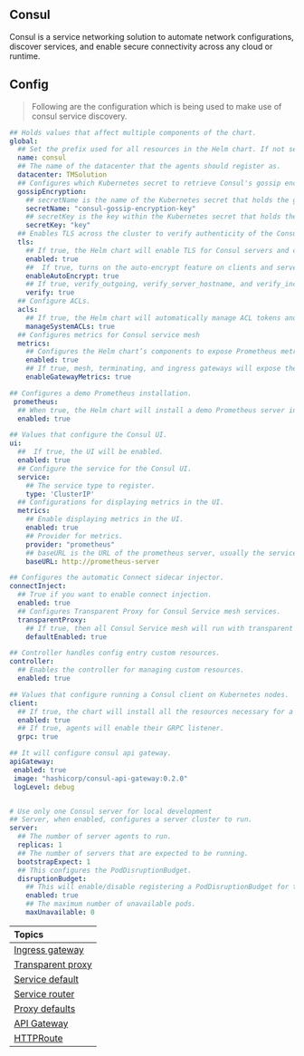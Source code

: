 ## Consul

Consul is a service networking solution to automate network configurations, discover services, and enable secure connectivity across any cloud or runtime.

## Config

> Following are the configuration which is being used to make use of consul service discovery.

```yaml
## Holds values that affect multiple components of the chart.
global:
  ## Set the prefix used for all resources in the Helm chart. If not set, the prefix will be <helm release name>-consul.
  name: consul
  ## The name of the datacenter that the agents should register as.
  datacenter: TMSolution
  ## Configures which Kubernetes secret to retrieve Consul's gossip encryption key from
  gossipEncryption:
    ## secretName is the name of the Kubernetes secret that holds the gossip encryption key.
    secretName: "consul-gossip-encryption-key"
    ## secretKey is the key within the Kubernetes secret that holds the gossip encryption key
    secretKey: "key"
  ## Enables TLS across the cluster to verify authenticity of the Consul servers and clients.
  tls:
    ## If true, the Helm chart will enable TLS for Consul servers and clients and all consul-k8s-control-plane components, as well as generate certificate authority (optional) and server and client certificates.
    enabled: true
    ##  If true, turns on the auto-encrypt feature on clients and servers.
    enableAutoEncrypt: true
    ## If true, verify_outgoing, verify_server_hostname, and verify_incoming_rpc will be set to true for Consul servers and clients
    verify: true
  ## Configure ACLs.
  acls:
    ## If true, the Helm chart will automatically manage ACL tokens and policies for all Consul and consul-k8s-control-plane components.
    manageSystemACLs: true
  ## Configures metrics for Consul service mesh
  metrics:
    ## Configures the Helm chart’s components to expose Prometheus metrics for the Consul service mesh.
    enabled: true
    ## If true, mesh, terminating, and ingress gateways will expose their Envoy metrics on port 20200 at the /metrics path and all gateway pods will have Prometheus scrape annotations.
    enableGatewayMetrics: true

## Configures a demo Prometheus installation.
 prometheus:
  ## When true, the Helm chart will install a demo Prometheus server instance alongside Consul.
  enabled: true

## Values that configure the Consul UI.
ui:
  ##  If true, the UI will be enabled.
  enabled: true
  ## Configure the service for the Consul UI.
  service:
    ## The service type to register.
    type: 'ClusterIP'
  ## Configurations for displaying metrics in the UI.
  metrics:
    ## Enable displaying metrics in the UI.
    enabled: true
    ## Provider for metrics.
    provider: "prometheus"
    ## baseURL is the URL of the prometheus server, usually the service URL.
    baseURL: http://prometheus-server

## Configures the automatic Connect sidecar injector.
connectInject:
  ## True if you want to enable connect injection.
  enabled: true
  ## Configures Transparent Proxy for Consul Service mesh services.
  transparentProxy:
    ## If true, then all Consul Service mesh will run with transparent proxy enabled by default, i.e. we enforce that all traffic within the pod will go through the proxy.
    defaultEnabled: true

## Controller handles config entry custom resources.
controller:
  ## Enables the controller for managing custom resources.
  enabled: true

## Values that configure running a Consul client on Kubernetes nodes.
client:
  ## If true, the chart will install all the resources necessary for a Consul client on every Kubernetes node.
  enabled: true
  ## If true, agents will enable their GRPC listener.
  grpc: true

## It will configure consul api gateway.
apiGateway:
 enabled: true
 image: "hashicorp/consul-api-gateway:0.2.0"
 logLevel: debug


# Use only one Consul server for local development
## Server, when enabled, configures a server cluster to run.
server:
  ## The number of server agents to run.
  replicas: 1
  ## The number of servers that are expected to be running.
  bootstrapExpect: 1
  ## This configures the PodDisruptionBudget.
  disruptionBudget:
    ## This will enable/disable registering a PodDisruptionBudget for the server cluster.
    enabled: true
    ## The maximum number of unavailable pods.
    maxUnavailable: 0
```

| Topics                                                                                           |
| :----------------------------------------------------------------------------------------------- |
| [Ingress gateway](https://github.com/itsbibeksaini/docs/blob/main/Consul/ingress-gateway.md)     |
| [Transparent proxy](https://github.com/itsbibeksaini/docs/blob/main/Consul/transparent-proxy.md) |
| [Service default](https://github.com/itsbibeksaini/docs/blob/main/Consul/service-default.md)     |
| [Service router](https://github.com/itsbibeksaini/docs/blob/main/Consul/service-router.md)       |
| [Proxy defaults](https://github.com/itsbibeksaini/docs/blob/main/Consul/proxy-defaults.md)       |
| [API Gateway](https://github.com/itsbibeksaini/docs/blob/main/Consul/api-gateway.md) |
| [HTTPRoute](https://github.com/itsbibeksaini/docs/blob/main/Consul/routes.md) |

